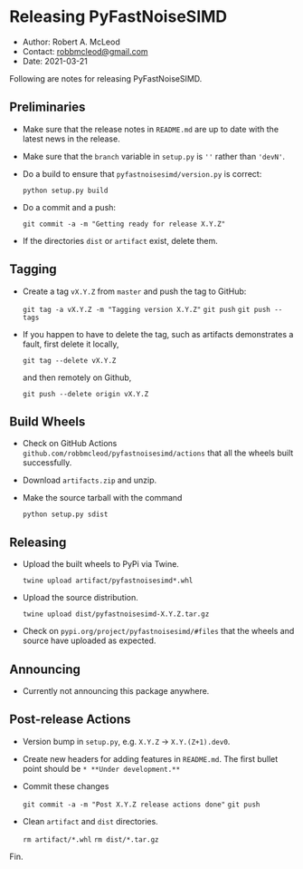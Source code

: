 Releasing PyFastNoiseSIMD
=========================

* Author: Robert A. McLeod
* Contact: robbmcleod@gmail.com
* Date: 2021-03-21

Following are notes for releasing PyFastNoiseSIMD.

Preliminaries
-------------

* Make sure that the release notes in `README.md` are up to date with the latest news in the release.
* Make sure that the `branch` variable in `setup.py` is `''` rather than `'devN'`.
* Do a build to ensure that `pyfastnoisesimd/version.py` is correct:

    `python setup.py build`

* Do a commit and a push:

    `git commit -a -m "Getting ready for release X.Y.Z"`

* If the directories `dist` or `artifact` exist, delete them.

Tagging
-------

* Create a tag `vX.Y.Z` from `master` and push the tag to GitHub:

    `git tag -a vX.Y.Z -m "Tagging version X.Y.Z"`
    `git push`
    `git push --tags`

* If you happen to have to delete the tag, such as artifacts demonstrates a fault, first delete it locally,

    `git tag --delete vX.Y.Z`

  and then remotely on Github,

    `git push --delete origin vX.Y.Z`

Build Wheels
------------

* Check on GitHub Actions `github.com/robbmcleod/pyfastnoisesimd/actions` that all the wheels built successfully.
* Download `artifacts.zip` and unzip.
* Make the source tarball with the command

    `python setup.py sdist`

Releasing
---------

* Upload the built wheels to PyPi via Twine.

    `twine upload artifact/pyfastnoisesimd*.whl`

* Upload the source distribution.

    `twine upload dist/pyfastnoisesimd-X.Y.Z.tar.gz`

* Check on `pypi.org/project/pyfastnoisesimd/#files` that the wheels and source have uploaded as expected.

Announcing
----------

* Currently not announcing this package anywhere.

Post-release Actions
--------------------

* Version bump in `setup.py`, e.g. `X.Y.Z` -> `X.Y.(Z+1).dev0`.
* Create new headers for adding features in `README.md`. The first bullet point should be `* **Under development.**`
* Commit these changes

    `git commit -a -m "Post X.Y.Z release actions done"`
    `git push`

* Clean `artifact` and `dist` directories.

    `rm artifact/*.whl`
    `rm dist/*.tar.gz`

Fin.
